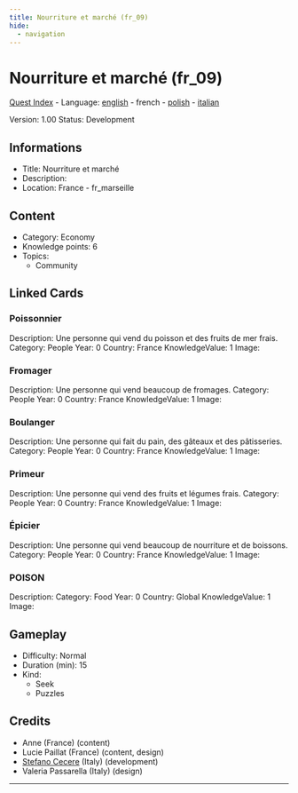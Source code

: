 ```yaml
---
title: Nourriture et marché (fr_09)
hide:
  - navigation
---
```


# Nourriture et marché (fr_09)
[Quest Index](./index.fr.md) - Language: [english](./fr_09.md) - french - [polish](./fr_09.pl.md) - [italian](./fr_09.it.md)

Version: 1.00
Status: Development

## Informations

- Title: Nourriture et marché
- Description: 
- Location: France - fr_marseille
## Content
- Category: Economy
- Knowledge points: 6
- Topics:
  - Community

## Linked Cards
### Poissonnier
Description: Une personne qui vend du poisson et des fruits de mer frais.
Category: People
Year: 0
Country: France
KnowledgeValue: 1
Image: 

### Fromager
Description: Une personne qui vend beaucoup de fromages.
Category: People
Year: 0
Country: France
KnowledgeValue: 1
Image: 

### Boulanger
Description: Une personne qui fait du pain, des gâteaux et des pâtisseries.
Category: People
Year: 0
Country: France
KnowledgeValue: 1
Image: 

### Primeur
Description: Une personne qui vend des fruits et légumes frais.
Category: People
Year: 0
Country: France
KnowledgeValue: 1
Image: 

### Épicier
Description: Une personne qui vend beaucoup de nourriture et de boissons.
Category: People
Year: 0
Country: France
KnowledgeValue: 1
Image: 

### POISON
Description: 
Category: Food
Year: 0
Country: Global
KnowledgeValue: 1
Image: 

## Gameplay
- Difficulty: Normal
- Duration (min): 15
- Kind:
  - Seek
  - Puzzles
## Credits
- Anne (France) (content)
- Lucie Paillat (France) (content, design)
- [Stefano Cecere](https://stefanocecere.com) (Italy) (development)
- Valeria Passarella (Italy) (design)

---

